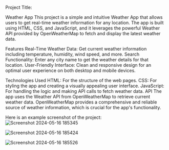 Project Title:

Weather App
This project is a simple and intuitive Weather App that allows users to get real-time weather information for any location. The app is built using HTML, CSS, and JavaScript, and it leverages the powerful Weather API provided by OpenWeatherMap to fetch and display the latest weather data.

Features
Real-Time Weather Data: Get current weather information including temperature, humidity, wind speed, and more.
Search Functionality: Enter any city name to get the weather details for that location.
User-Friendly Interface: Clean and responsive design for an optimal user experience on both desktop and mobile devices.

Technologies Used
HTML: For the structure of the web pages.
CSS: For styling the app and creating a visually appealing user interface.
JavaScript: For handling the logic and making API calls to fetch weather data.
API
The app uses the Weather API from OpenWeatherMap to retrieve current weather data. OpenWeatherMap provides a comprehensive and reliable source of weather information, which is crucial for the app's functionality.

Here is an example screenshot of the project:
![Screenshot 2024-05-16 185345](https://github.com/HannahTangonan1/WeatherApp/assets/169995617/1a4449c3-9433-434c-9ab5-7efc8ee2a6f1)

![Screenshot 2024-05-16 185424](https://github.com/HannahTangonan1/WeatherApp/assets/169995617/0a6e6375-8e21-4654-b5b3-82bec4847cc8)

![Screenshot 2024-05-16 185526](https://github.com/HannahTangonan1/WeatherApp/assets/169995617/65e65838-d82a-4fb2-a3a7-213c69de9daa)
